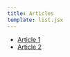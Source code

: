 ```yaml
---
title: Articles
template: list.jsx
---
```

* [Article 1](/article1.html)
* [Article 2](/article2.html)
